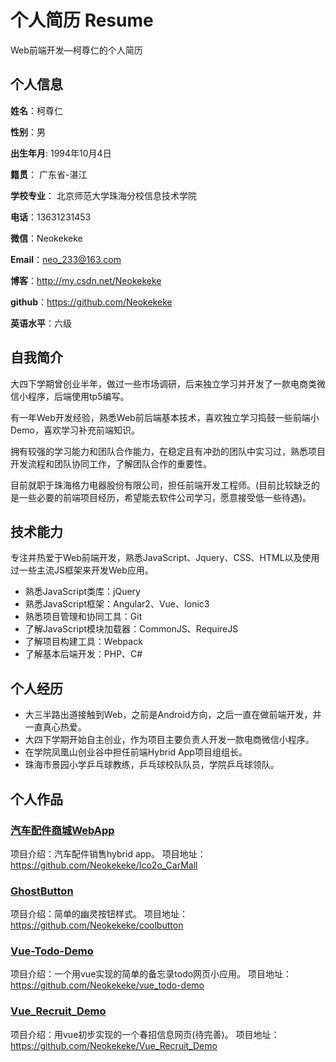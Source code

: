 个人简历 Resume
======================
Web前端开发—柯尊仁的个人简历

## 个人信息

**姓名**：柯尊仁

**性别**：男  

**出生年月**: 1994年10月4日

**籍贯**： 广东省-湛江

**学校专业**： 北京师范大学珠海分校信息技术学院

**电话**：13631231453

**微信**：Neokekeke

**Email**：neo_233@163.com

**博客**：http://my.csdn.net/Neokekeke

**github**：https://github.com/Neokekeke

**英语水平**：六级

## 自我简介

大四下学期曾创业半年，做过一些市场调研，后来独立学习并开发了一款电商类微信小程序，后端使用tp5编写。

有一年Web开发经验，熟悉Web前后端基本技术，喜欢独立学习捣鼓一些前端小Demo，喜欢学习补充前端知识。

拥有较强的学习能力和团队合作能力，在稳定且有冲劲的团队中实习过，熟悉项目开发流程和团队协同工作，了解团队合作的重要性。

目前就职于珠海格力电器股份有限公司，担任前端开发工程师。(目前比较缺乏的是一些必要的前端项目经历，希望能去软件公司学习，愿意接受低一些待遇)。


## 技术能力

专注并热爱于Web前端开发，熟悉JavaScript、Jquery、CSS、HTML以及使用过一些主流JS框架来开发Web应用。

* 熟悉JavaScript类库：jQuery
* 熟悉JavaScript框架：Angular2、Vue、Ionic3
* 熟悉项目管理和协同工具：Git
* 了解JavaScript模块加载器：CommonJS、RequireJS
* 了解项目构建工具：Webpack
* 了解基本后端开发：PHP、C#

## 个人经历
* 大三半路出道接触到Web，之前是Android方向，之后一直在做前端开发，并一直真心热爱。
* 大四下学期开始自主创业，作为项目主要负责人开发一款电商微信小程序。
* 在学院凤凰山创业谷中担任前端Hybrid App项目组组长。
* 珠海市景园小学乒乓球教练，乒乓球校队队员，学院乒乓球领队。


## 个人作品

### [汽车配件商城WebApp](https://github.com/Neokekeke/Ico2o_CarMall)
项目介绍：汽车配件销售hybrid app。
项目地址：https://github.com/Neokekeke/Ico2o_CarMall

### [GhostButton](https://github.com/Neokekeke/coolbutton)
项目介绍：简单的幽灵按钮样式。
项目地址：https://github.com/Neokekeke/coolbutton

### [Vue-Todo-Demo](https://github.com/Neokekeke/vue_todo-demo)
项目介绍：一个用vue实现的简单的备忘录todo网页小应用。
项目地址：https://github.com/Neokekeke/vue_todo-demo

### [Vue_Recruit_Demo](https://github.com/Neokekeke/Vue_Recruit_Demo)
项目介绍：用vue初步实现的一个春招信息网页(待完善)。
项目地址：https://github.com/Neokekeke/Vue_Recruit_Demo

